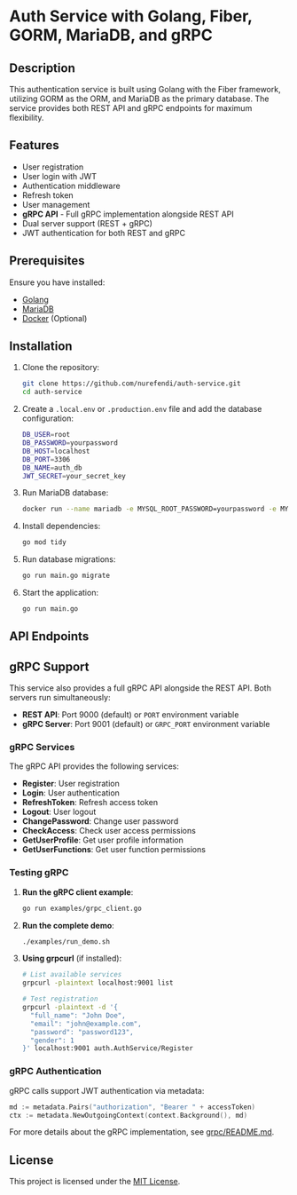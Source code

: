 # Auth Service with Golang, Fiber, GORM, MariaDB, and gRPC

## Description
This authentication service is built using Golang with the Fiber framework, utilizing GORM as the ORM, and MariaDB as the primary database. The service provides both REST API and gRPC endpoints for maximum flexibility.

## Features
- User registration
- User login with JWT
- Authentication middleware
- Refresh token
- User management
- **gRPC API** - Full gRPC implementation alongside REST API
- Dual server support (REST + gRPC)
- JWT authentication for both REST and gRPC

## Prerequisites
Ensure you have installed:
- [Golang](https://go.dev/dl/)
- [MariaDB](https://mariadb.org/download/)
- [Docker](https://www.docker.com/) (Optional)

## Installation
1. Clone the repository:
    ```sh
    git clone https://github.com/nurefendi/auth-service.git
    cd auth-service
    ```
2. Create a `.local.env` or `.production.env` file and add the database configuration:
    ```sh
    DB_USER=root
    DB_PASSWORD=yourpassword
    DB_HOST=localhost
    DB_PORT=3306
    DB_NAME=auth_db
    JWT_SECRET=your_secret_key
    ```
3. Run MariaDB database:
    ```sh
    docker run --name mariadb -e MYSQL_ROOT_PASSWORD=yourpassword -e MYSQL_DATABASE=auth_db -p 3306:3306 -d mariadb
    ```
4. Install dependencies:
    ```sh
    go mod tidy
    ```
5. Run database migrations:
    ```sh
    go run main.go migrate
    ```
6. Start the application:
    ```sh
    go run main.go
    ```

## API Endpoints
<!-- ### 1. Registration
- **Endpoint**: `POST /register`
- **Request Body**:
    ```json
    {
      "name": "John Doe",
      "email": "johndoe@example.com",
      "password": "password123"
    }
    ```
- **Response**:
    ```json
    {
      "message": "User registered successfully"
    }
    ```

### 2. Login
- **Endpoint**: `POST /login`
- **Request Body**:
    ```json
    {
      "email": "johndoe@example.com",
      "password": "password123"
    }
    ```
- **Response**:
    ```json
    {
      "token": "your_jwt_token",
      "refresh_token": "your_refresh_token"
    }
    ```

### 3. Authentication Middleware
Add JWT middleware to protect endpoints:
```go
app.Use(jwtware.New(jwtware.Config{
    SigningKey: []byte(os.Getenv("JWT_SECRET")),
}))
``` -->

<!-- ### 4. User Profile
- **Endpoint**: `GET /profile`
- **Header**:
    ```sh
    Authorization: Bearer your_jwt_token
    ```
- **Response**:
    ```json
    {
      "id": 1,
      "name": "John Doe",
      "email": "johndoe@example.com"
    }
    ``` -->

## gRPC Support

This service also provides a full gRPC API alongside the REST API. Both servers run simultaneously:

- **REST API**: Port 9000 (default) or `PORT` environment variable
- **gRPC Server**: Port 9001 (default) or `GRPC_PORT` environment variable

### gRPC Services

The gRPC API provides the following services:

- **Register**: User registration
- **Login**: User authentication
- **RefreshToken**: Refresh access token
- **Logout**: User logout
- **ChangePassword**: Change user password
- **CheckAccess**: Check user access permissions
- **GetUserProfile**: Get user profile information
- **GetUserFunctions**: Get user function permissions

### Testing gRPC

1. **Run the gRPC client example**:
   ```sh
   go run examples/grpc_client.go
   ```

2. **Run the complete demo**:
   ```sh
   ./examples/run_demo.sh
   ```

3. **Using grpcurl** (if installed):
   ```sh
   # List available services
   grpcurl -plaintext localhost:9001 list
   
   # Test registration
   grpcurl -plaintext -d '{
     "full_name": "John Doe",
     "email": "john@example.com",
     "password": "password123",
     "gender": 1
   }' localhost:9001 auth.AuthService/Register
   ```

### gRPC Authentication

gRPC calls support JWT authentication via metadata:
```go
md := metadata.Pairs("authorization", "Bearer " + accessToken)
ctx := metadata.NewOutgoingContext(context.Background(), md)
```

For more details about the gRPC implementation, see [grpc/README.md](grpc/README.md).

<!-- ## Project Structure
```
/auth-service
│── main.go
│── config/
│   ├── database.go
│── models/
│   ├── user.go
│── routes/
│   ├── auth.go
│── controllers/
│   ├── authController.go
│── middleware/
│   ├── jwtMiddleware.go
│── .env
│── go.mod
│── go.sum
``` -->

## License
This project is licensed under the [MIT License](LICENSE).

